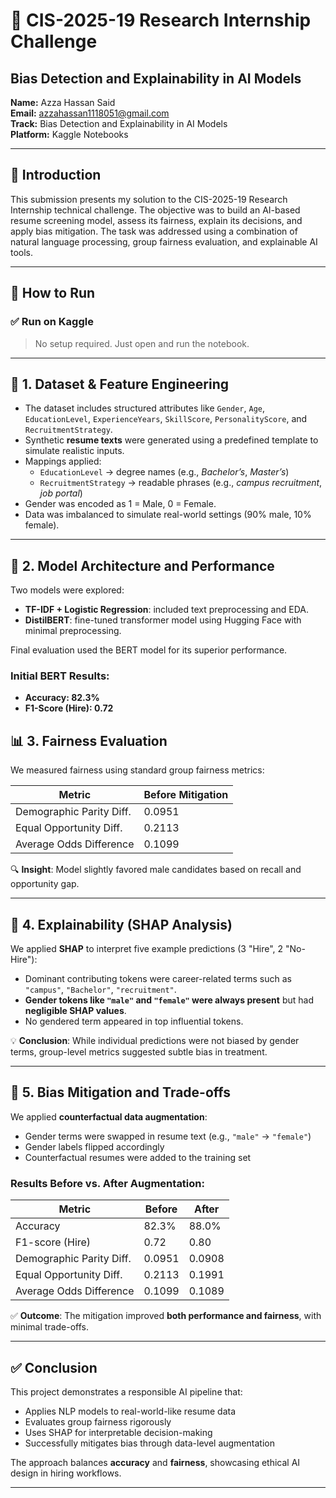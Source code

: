 # 📄 CIS-2025-19 Research Internship Challenge  
## Bias Detection and Explainability in AI Models

**Name:** Azza Hassan Said  
**Email:** azzahassan1118051@gmail.com  
**Track:** Bias Detection and Explainability in AI Models  
**Platform:** Kaggle Notebooks

---

## 📌 Introduction

This submission presents my solution to the CIS-2025-19 Research Internship technical challenge. The objective was to build an AI-based resume screening model, assess its fairness, explain its decisions, and apply bias mitigation. The task was addressed using a combination of natural language processing, group fairness evaluation, and explainable AI tools.

---
## 🚀 How to Run

### ✅ Run on Kaggle
> No setup required. Just open and run the notebook.

---

## 🧰 1. Dataset & Feature Engineering

- The dataset includes structured attributes like `Gender`, `Age`, `EducationLevel`, `ExperienceYears`, `SkillScore`, `PersonalityScore`, and `RecruitmentStrategy`.
- Synthetic **resume texts** were generated using a predefined template to simulate realistic inputs.
- Mappings applied:
  - `EducationLevel` → degree names (e.g., *Bachelor’s*, *Master’s*)
  - `RecruitmentStrategy` → readable phrases (e.g., *campus recruitment*, *job portal*)
- Gender was encoded as 1 = Male, 0 = Female.
- Data was imbalanced to simulate real-world settings (90% male, 10% female).

---

## 🤖 2. Model Architecture and Performance

Two models were explored:
- **TF-IDF + Logistic Regression**: included text preprocessing and EDA.
- **DistilBERT**: fine-tuned transformer model using Hugging Face with minimal preprocessing.

Final evaluation used the BERT model for its superior performance.

### Initial BERT Results:
- **Accuracy: 82.3%**
- **F1-Score (Hire): 0.72**

## 📊 3. Fairness Evaluation

We measured fairness using standard group fairness metrics:

| **Metric**                   | **Before Mitigation** |
|-----------------------------|------------------------|
| Demographic Parity Diff.    | 0.0951                 |
| Equal Opportunity Diff.     | 0.2113                 |
| Average Odds Difference     | 0.1099                 |

🔍 **Insight**: Model slightly favored male candidates based on recall and opportunity gap.

---

## 🧠 4. Explainability (SHAP Analysis)

We applied **SHAP** to interpret five example predictions (3 "Hire", 2 "No-Hire"):

- Dominant contributing tokens were career-related terms such as `"campus"`, `"Bachelor"`, `"recruitment"`.
- **Gender tokens like `"male"` and `"female"` were always present** but had **negligible SHAP values**.
- No gendered term appeared in top influential tokens.

💡 **Conclusion**: While individual predictions were not biased by gender terms, group-level metrics suggested subtle bias in treatment.

---

## 🧪 5. Bias Mitigation and Trade-offs

We applied **counterfactual data augmentation**:

- Gender terms were swapped in resume text (e.g., `"male"` → `"female"`)
- Gender labels flipped accordingly
- Counterfactual resumes were added to the training set

### Results Before vs. After Augmentation:

| **Metric**                | **Before** | **After** |
|---------------------------|------------|-----------|
| Accuracy                  | 82.3%      | 88.0%     |
| F1-score (Hire)           | 0.72       | 0.80      |
| Demographic Parity Diff.  | 0.0951     | 0.0908    |
| Equal Opportunity Diff.   | 0.2113     | 0.1991    |
| Average Odds Difference   | 0.1099     | 0.1089    |

✅ **Outcome**: The mitigation improved **both performance and fairness**, with minimal trade-offs.

---

## ✅ Conclusion

This project demonstrates a responsible AI pipeline that:
- Applies NLP models to real-world-like resume data
- Evaluates group fairness rigorously
- Uses SHAP for interpretable decision-making
- Successfully mitigates bias through data-level augmentation

The approach balances **accuracy** and **fairness**, showcasing ethical AI design in hiring workflows.

---


